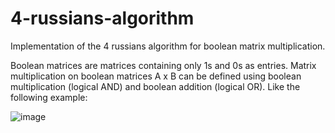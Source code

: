 # 4-russians-algorithm
Implementation of the 4 russians algorithm for boolean matrix multiplication.

Boolean matrices are matrices containing only 1s and 0s as entries. Matrix multiplication on boolean matrices A x B can be defined using boolean multiplication (logical AND) and boolean addition (logical OR). Like the following example: 

![image](https://github.com/panoskazantzis/4-russians-algorithm/assets/144696161/26ef5a56-5a96-4dd1-ba49-5f3ddf2290f2)


